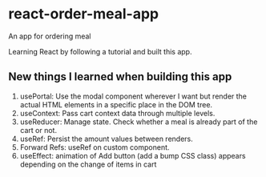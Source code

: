 # react-order-meal-app
An app for ordering meal

Learning React by following a tutorial and built this app.

## New things I learned when building this app
1. usePortal: Use the modal component wherever I want but render the actual HTML elements in a specific place in the DOM tree.
2. useContext: Pass cart context data through multiple levels.
3. useReducer: Manage state. Check whether a meal is already part of the cart or not.
4. useRef: Persist the amount values between renders.
5. Forward Refs: useRef on custom component.
6. useEffect: animation of Add button (add a bump CSS class) appears depending on the change of items in cart
